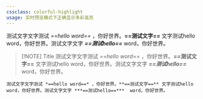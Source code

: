 ```yaml
---
cssclass: colorful-highlight
usage: 实时预览模式下正确显示多彩高亮
---
```



测试文字文字测试 *==hello word==* ，你好世界。**==测试文字==** 文字测试hello word，你好世界。测试文字文字 ***==测试hello==***  word，你好世界。


> [!NOTE] Title
>测试文字文字测试 *==hello word==* ，你好世界。**==测试文字==** 文字测试hello word，你好世界。测试文字文字 ***==测试hello==***  word，你好世界。

```ad-note
测试文字文字测试 *==hello word==* ，你好世界。**==测试文字==** 文字测试hello word，你好世界。测试文字文字 ***==测试hello==***  word，你好世界。
```
